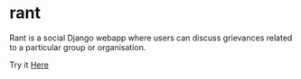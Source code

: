 # rant
Rant is a social Django webapp where users can discuss grievances related to a particular group or organisation.

Try it [Here](https://rant-xee7.onrender.com/)
